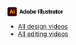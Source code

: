 <svg xmlns="http://www.w3.org/2000/svg" id="Group_142533" data-name="Group 142533" width="125.285" height="20.62" viewBox="0 0 125.285 20.62">
  <g id="Layer_2" data-name="Layer 2" transform="translate(0 0)">
    <g id="Surfaces" transform="translate(0 0)">
      <g id="Drawing_Surface" data-name="Drawing Surface">
        <g id="Outline_no_shadow" data-name="Outline no shadow">
          <path id="Path_82894" data-name="Path 82894" d="M3.745,0H17.4a3.746,3.746,0,0,1,3.745,3.745v13.13A3.746,3.746,0,0,1,17.4,20.62H3.745A3.746,3.746,0,0,1,0,16.875V3.745A3.746,3.746,0,0,1,3.745,0Z" transform="translate(0 0)" fill="#300"/>
        </g>
      </g>
    </g>
    <g id="Outlined_Mnemonics_Logos" data-name="Outlined Mnemonics Logos" transform="translate(4.365 4.571)">
      <g id="Ai">
        <path id="Path_82895" data-name="Path 82895" d="M17.315,20.922H14.037l-.667,2.071a.167.167,0,0,1-.17.128H11.54q-.142,0-.1-.156l2.838-8.172q.042-.128.085-.291a3.019,3.019,0,0,0,.057-.574.088.088,0,0,1,.074-.1.09.09,0,0,1,.025,0h2.256c.066,0,.1.024.113.071l3.221,9.08q.042.142-.085.142H18.18a.131.131,0,0,1-.142-.1Zm-2.767-1.788H16.79q-.085-.284-.2-.638t-.241-.759l-.255-.808q-.128-.4-.234-.781t-.191-.688h-.014a11.512,11.512,0,0,1-.3,1.135q-.2.638-.4,1.305t-.4,1.234Z" transform="translate(-11.431 -13.119)" fill="#ff9a00"/>
        <path id="Path_82896" data-name="Path 82896" d="M37.426,14.185a1.03,1.03,0,0,1-.78-.312,1.123,1.123,0,0,1-.3-.809,1.042,1.042,0,0,1,.319-.787,1.1,1.1,0,0,1,.787-.305,1.055,1.055,0,0,1,.8.305,1.1,1.1,0,0,1,.291.787,1.107,1.107,0,0,1-.305.809A1.088,1.088,0,0,1,37.426,14.185Zm-.979,7.647V15.05q0-.128.114-.128h1.745q.113,0,.113.128v6.782q0,.142-.113.142H36.575C36.49,21.973,36.447,21.926,36.447,21.832Z" transform="translate(-26.832 -11.971)" fill="#ff9a00"/>
      </g>
    </g>
  </g>
  <g id="Group_142532" data-name="Group 142532" transform="translate(26.902 4.572)">
    <path id="Path_82897" data-name="Path 82897" d="M73.039,21.021l-.678,2.091a.153.153,0,0,1-.155.113H70.566c-.1,0-.127-.057-.113-.141l2.826-8.153a2.565,2.565,0,0,0,.141-.861.1.1,0,0,1,.085-.1h2.261c.071,0,.1.015.113.085L79.087,23.1c.028.07.014.127-.071.127H77.179a.142.142,0,0,1-.155-.1L76.3,21.021Zm2.741-1.766c-.283-.932-.848-2.642-1.116-3.645H74.65c-.226.947-.735,2.5-1.1,3.645Z" transform="translate(-70.45 -13.207)"/>
    <path id="Path_82898" data-name="Path 82898" d="M93.313,18.542c0-2.02,1.512-3.716,4.1-3.716.113,0,.254.014.466.028V12.071a.09.09,0,0,1,.1-.1h1.781c.071,0,.084.029.084.085v8.35a7.9,7.9,0,0,0,.057,1.031c0,.071-.014.1-.1.127a7.1,7.1,0,0,1-2.783.566A3.382,3.382,0,0,1,93.313,18.542Zm4.564-2.006a1.465,1.465,0,0,0-.523-.07,1.885,1.885,0,0,0-2.02,1.978,1.768,1.768,0,0,0,1.879,2.006,2,2,0,0,0,.664-.085Z" transform="translate(-84.583 -11.972)"/>
    <path id="Path_82899" data-name="Path 82899" d="M119.985,23.064a3.488,3.488,0,1,1-6.966.042,3.458,3.458,0,0,1,3.518-3.66A3.363,3.363,0,0,1,119.985,23.064Zm-4.974.014c0,1.243.58,2.035,1.526,2.035.819,0,1.441-.706,1.441-2.006,0-1.1-.452-2.02-1.526-2.02C115.633,21.086,115.011,21.821,115.011,23.078Z" transform="translate(-96.764 -16.593)"/>
    <path id="Path_82900" data-name="Path 82900" d="M135.747,11.972c.113,0,.141.015.141.113v2.9a4.549,4.549,0,0,1,1.187-.155,3.234,3.234,0,0,1,3.391,3.363c0,2.642-2.091,3.942-4.239,3.942a7.4,7.4,0,0,1-2.218-.325.166.166,0,0,1-.085-.141V12.071c0-.071.028-.1.1-.1Zm.975,4.522a2.878,2.878,0,0,0-.834.113v3.829a2.176,2.176,0,0,0,.523.057,1.945,1.945,0,0,0,2.049-2.12A1.66,1.66,0,0,0,136.722,16.494Z" transform="translate(-109.686 -11.972)"/>
    <path id="Path_82901" data-name="Path 82901" d="M154.7,23.615c.071.805.636,1.469,2.021,1.469a4.377,4.377,0,0,0,1.738-.325c.042-.028.085-.014.085.071v1.342c0,.1-.028.141-.1.17a4.742,4.742,0,0,1-2.162.41,3.313,3.313,0,0,1-3.589-3.575,3.444,3.444,0,0,1,3.419-3.73A2.881,2.881,0,0,1,159.1,22.5a4.534,4.534,0,0,1-.071.947.122.122,0,0,1-.113.113,13.117,13.117,0,0,1-1.455.057Zm1.837-1.371a4.6,4.6,0,0,0,.706-.028v-.1a1.149,1.149,0,0,0-1.2-1.117,1.338,1.338,0,0,0-1.356,1.243Z" transform="translate(-121.29 -16.593)"/>
    <path id="Path_82902" data-name="Path 82902" d="M182.818,23.1c0,.084-.028.127-.127.127h-1.724c-.085,0-.113-.042-.113-.127v-9c0-.113.042-.127.113-.127h1.724c.085,0,.127.029.127.127Z" transform="translate(-138.695 -13.207)"/>
    <path id="Path_82903" data-name="Path 82903" d="M190.13,12.085c0-.07.028-.113.141-.113h1.681c.1,0,.141.043.141.113V20c0,.4.127.537.466.537a1.623,1.623,0,0,0,.254-.014c.056,0,.071.028.071.1v1.215c0,.113-.014.141-.1.169a2.315,2.315,0,0,1-.876.128c-1.017,0-1.78-.382-1.78-1.951Z" transform="translate(-144.429 -11.972)"/>
    <path id="Path_82904" data-name="Path 82904" d="M199.53,12.085c0-.07.028-.113.142-.113h1.681c.1,0,.141.043.141.113V20c0,.4.128.537.467.537a1.623,1.623,0,0,0,.254-.014c.056,0,.071.028.071.1v1.215c0,.113-.014.141-.1.169a2.315,2.315,0,0,1-.876.128c-1.018,0-1.781-.382-1.781-1.951Z" transform="translate(-150.24 -11.972)"/>
    <path id="Path_82905" data-name="Path 82905" d="M214.972,25.271a12.789,12.789,0,0,0,.085,1.456c.014.084-.028.113-.127.113h-1.5c-.113,0-.141-.028-.17-.1-.028-.128-.071-.311-.085-.438a2.876,2.876,0,0,1-1.936.679c-1.413,0-2.388-.777-2.388-2.728V19.93c0-.1.028-.113.127-.113H210.7c.085,0,.1.028.1.113v4.1c0,.763.325,1.257,1.1,1.257a1.563,1.563,0,0,0,1.1-.409V19.93c0-.085.042-.113.141-.113h1.71c.1,0,.113.028.113.113Z" transform="translate(-156.003 -16.821)"/>
    <path id="Path_82906" data-name="Path 82906" d="M230.461,21.015c-.664,0-.876.24-.876.48s.184.424,1,.735c1.71.622,2.246,1.286,2.246,2.289,0,1.343-1.046,2.233-2.911,2.233a4.57,4.57,0,0,1-2.049-.4.165.165,0,0,1-.1-.155V24.675c0-.085.057-.128.113-.085a4.011,4.011,0,0,0,2.077.565c.664,0,.961-.184.961-.48,0-.268-.24-.466-1.074-.777-1.6-.593-2.119-1.272-2.119-2.289,0-1.1.89-2.162,2.755-2.162a4.675,4.675,0,0,1,1.837.283.181.181,0,0,1,.1.184v1.413c0,.085-.057.141-.141.1A4.326,4.326,0,0,0,230.461,21.015Z" transform="translate(-167.674 -16.593)"/>
    <path id="Path_82907" data-name="Path 82907" d="M245.869,23.272c0,.085-.014.155-.1.184a3.509,3.509,0,0,1-1.258.2,1.757,1.757,0,0,1-1.95-2.021v-3.5h-.848c-.085-.014-.113-.042-.113-.127V16.617c0-.1.028-.127.127-.127h.848a15.475,15.475,0,0,1,.141-1.71.149.149,0,0,1,.127-.127l1.653-.212c.07-.014.113-.014.113.085-.043.438-.071,1.272-.071,1.964h1.3c.084,0,.113.028.113.113V18.03c0,.071-.029.085-.1.1h-1.328v3.024c0,.622.184.9.763.9A2.789,2.789,0,0,0,245.77,22c.056,0,.1.014.1.1Z" transform="translate(-176.246 -13.494)"/>
    <path id="Path_82908" data-name="Path 82908" d="M256.85,19.588a.156.156,0,0,1,.169.127,2.68,2.68,0,0,1,.156.791,2.949,2.949,0,0,1,2.246-1.06c.085,0,.113.028.113.113V21.3c0,.07-.028.1-.127.1a2.91,2.91,0,0,0-2.134.608L257.26,26.5c0,.084-.028.113-.127.113h-1.7c-.113,0-.141-.042-.141-.127V21.609c0-.608-.014-1.427-.071-1.922,0-.071.014-.1.085-.1Z" transform="translate(-184.667 -16.593)"/>
    <path id="Path_82909" data-name="Path 82909" d="M272.592,25.042c0,.368,0,.665.028,1,0,.028,0,.057-.028.071a7.8,7.8,0,0,1-3.08.636c-1.568,0-2.854-.721-2.854-2.36,0-1.5,1.314-2.289,3.193-2.289a6.061,6.061,0,0,1,.834.028v-.1c0-.269-.17-.89-1.357-.89a4.533,4.533,0,0,0-1.865.381.083.083,0,0,1-.127-.071V20.027a.123.123,0,0,1,.1-.142,5.315,5.315,0,0,1,2.218-.438,2.662,2.662,0,0,1,2.939,2.869Zm-1.907-1.455a5.278,5.278,0,0,0-.707-.043c-1,0-1.413.325-1.413.834,0,.466.353.848,1.243.848a2.854,2.854,0,0,0,.876-.127Z" transform="translate(-191.734 -16.593)"/>
    <path id="Path_82910" data-name="Path 82910" d="M287.955,23.272c0,.085-.014.155-.1.184a3.508,3.508,0,0,1-1.258.2,1.757,1.757,0,0,1-1.95-2.021v-3.5H283.8c-.085-.014-.113-.042-.113-.127V16.617c0-.1.028-.127.127-.127h.848a15.471,15.471,0,0,1,.141-1.71.15.15,0,0,1,.127-.127l1.654-.212c.071-.014.113-.014.113.085-.042.438-.071,1.272-.071,1.964h1.3c.085,0,.113.028.113.113V18.03c0,.071-.028.085-.1.1h-1.328v3.024c0,.622.184.9.763.9a2.785,2.785,0,0,0,.48-.057c.056,0,.1.014.1.1Z" transform="translate(-202.261 -13.494)"/>
    <path id="Path_82911" data-name="Path 82911" d="M303.086,23.064a3.488,3.488,0,1,1-6.966.042,3.458,3.458,0,0,1,3.518-3.66A3.363,3.363,0,0,1,303.086,23.064Zm-4.973.014c0,1.243.579,2.035,1.526,2.035.819,0,1.441-.706,1.441-2.006,0-1.1-.452-2.02-1.526-2.02C298.734,21.086,298.113,21.821,298.113,23.078Z" transform="translate(-209.946 -16.593)"/>
    <path id="Path_82912" data-name="Path 82912" d="M318.432,19.588a.156.156,0,0,1,.17.127,2.694,2.694,0,0,1,.155.791A2.95,2.95,0,0,1,321,19.447c.085,0,.113.028.113.113V21.3c0,.07-.028.1-.127.1a2.908,2.908,0,0,0-2.133.608l-.014,4.494c0,.084-.028.113-.127.113h-1.7c-.113,0-.141-.042-.141-.127V21.609c0-.608-.014-1.427-.071-1.922,0-.071.014-.1.085-.1Z" transform="translate(-222.734 -16.593)"/>
  </g>
</svg>

- [All design videos](https://www.adobe.com/privacy.html)
- [All editing videos](https://www.adobe.com/legal/terms.html)